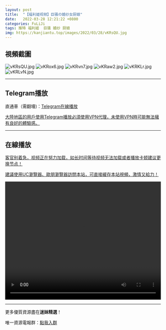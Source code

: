 ```yaml
---
layout: post
title:  "【福利姬视频】巨骚の婚纱女厨娘"
date:   2022-03-28 12:21:22 +0800
categories: FuLiJi
tags: 推特 福利姬  巨骚 婚纱 厨娘
img: https://kanjiantu.top/images/2022/03/28/vKRsQU.jpg
---
```



## 視頻截圖

![vKRsQU.jpg](https://kanjiantu.top/images/2022/03/28/vKRsQU.jpg)
![vKRox6.jpg](https://kanjiantu.top/images/2022/03/28/vKRox6.jpg)
![vKRvn7.jpg](https://kanjiantu.top/images/2022/03/28/vKRvn7.jpg)
![vKRaw2.jpg](https://kanjiantu.top/images/2022/03/28/vKRaw2.jpg)
![vKRKLr.jpg](https://kanjiantu.top/images/2022/03/28/vKRKLr.jpg)
![vKRLvN.jpg](https://kanjiantu.top/images/2022/03/28/vKRLvN.jpg)

* * *
## Telegram播放

直通車（需翻墻)：[Telegram在線播放](https://t.me/mimeijingxuan/264)

<u>大陸地區的用戶使用Telegram播放必須使用VPN代理，未使用VPN時可能無法擁有良好的體驗感。</u> 
* * *
## 在線播放
<u>客官别着急，视频正在努力加载，如长时间等待视频无法加载或者播放卡顿建议更换节点！</u>

<u>建議使用UC瀏覽器、歐朋瀏覽器訪問本站，可直接緩存本站視頻，激情又給力！</u>
<center><video src="https://cdn.publer.io/uploads/videos/6247e841db2797343b249e41/f811fd0e31295e4889b7b27e7c976199.mp4" width="100%" height="380px" controls="controls"></video></center>


* * *
更多優質資源盡在**迷妹精選**！

唯一資源電報群：[點我入群](https://t.me/mimeijingxuan)


